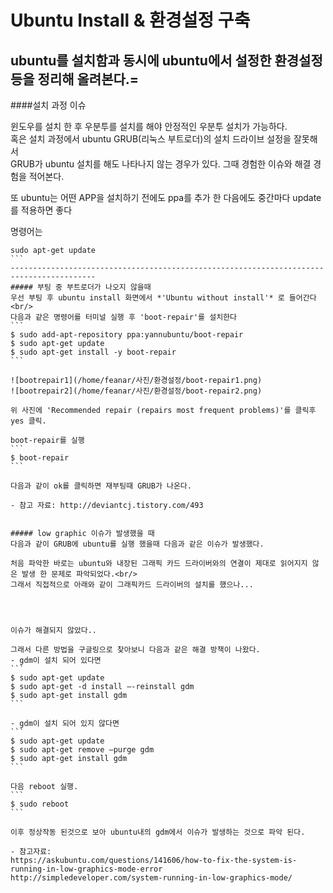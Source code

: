 # Ubuntu Install & 환경설정 구축
## ubuntu를 설치함과 동시에 ubuntu에서 설정한 환경설정 등을 정리해 올려본다.=

####설치 과정 이슈

윈도우를 설치 한 후 우분투를 설치를 해야 안정적인 우분투 설치가 가능하다.<br/>
혹은 설치 과정에서 ubuntu GRUB(리눅스 부트로더)의 설치 드라이브 설정을 잘못해서<br/>
GRUB가 ubuntu 설치를 해도 나타나지 않는 경우가 있다. 그때 경험한 이슈와 해결 경험을 적어본다.

또 ubuntu는 어떤 APP을 설치하기 전에도 ppa를 추가 한 다음에도 중간마다 update를 적용하면 좋다 

명령어는
```` 
sudo apt-get update
```
-----------------------------------------------------------------------------------------
##### 부팅 중 부트로더가 나오지 않을때
우선 부팅 후 ubuntu install 화면에서 *'Ubuntu without install'* 로 들어간다<br/>
다음과 같은 명령어를 터미널 실행 후 'boot-repair'를 설치한다
```
$ sudo add-apt-repository ppa:yannubuntu/boot-repair
$ sudo apt-get update
$ sudo apt-get install -y boot-repair
```

![bootrepair1](/home/feanar/사진/환경설정/boot-repair1.png)
![bootrepair2](/home/feanar/사진/환경설정/boot-repair2.png)
    
위 사진에 'Recommended repair (repairs most frequent problems)'를 클릭후 yes 클릭.
    
boot-repair를 실행
```
$ boot-repair
```

다음과 같이 ok를 클릭하면 재부팅때 GRUB가 나온다.

- 참고 자료: http://deviantcj.tistory.com/493


##### low graphic 이슈가 발생했을 때
다음과 같이 GRUB에 ubuntu를 실행 했을때 다음과 같은 이슈가 발생했다.

처음 파악한 바로는 ubuntu와 내장된 그래픽 카드 드라이버와의 연결이 제대로 읽어지지 않은 발생 한 문제로 파악되었다.<br/> 
그래서 직접적으로 아래와 같이 그래픽카드 드라이버의 설치를 했으나...

    


이슈가 해결되지 않았다..

그래서 다른 방법을 구글링으로 찾아보니 다음과 같은 해결 방책이 나왔다.
- gdm이 설치 되어 있다면        
```
$ sudo apt-get update
$ sudo apt-get -d install –-reinstall gdm
$ sudo apt-get install gdm
```
    
- gdm이 설치 되어 있지 않다면
```
$ sudo apt-get update
$ sudo apt-get remove –purge gdm
$ sudo apt-get install gdm
```
  
다음 reboot 실행.
```
$ sudo reboot
```

이후 정상작동 된것으로 보아 ubuntu내의 gdm에서 이슈가 발생하는 것으로 파악 된다.
                
- 참고자료: 
https://askubuntu.com/questions/141606/how-to-fix-the-system-is-running-in-low-graphics-mode-error
http://simpledeveloper.com/system-running-in-low-graphics-mode/


